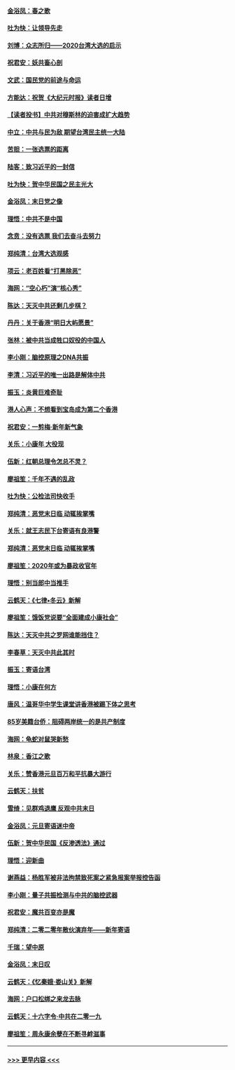 #### [金浴凤：春之歌](../pages/nsc993/n11797687.md?t=01161755) 
#### [吐为快：让领导先走](../pages/nsc993/n11797512.md?t=01161755) 
#### [刘博：众志所归——2020台湾大选的启示](../pages/nsc993/n11796878.md?t=01161755) 
#### [祝君安：妖共畜心剖](../pages/nsc993/n11794273.md?t=01161755) 
#### [文武：国民党的前途与命运](../pages/nsc993/n11794198.md?t=01161755) 
#### [方能达：祝贺《大纪元时报》读者日增](../pages/nsc993/n11793807.md?t=01161755) 
#### [【读者投书】中共对穆斯林的迫害成扩大趋势](../pages/nsc993/n11791371.md?t=01161755) 
#### [中立：中共与民为敌 期望台湾民主统一大陆](../pages/nsc993/n11790392.md?t=01161755) 
#### [苦胆：一张选票的距离](../pages/nsc993/n11788914.md?t=01161755) 
#### [陆客：致习近平的一封信](../pages/nsc993/n11788867.md?t=01161755) 
#### [吐为快：贺中华民国之民主光大](../pages/nsc993/n11788618.md?t=01161755) 
#### [金浴凤：末日党之像](../pages/nsc993/n11787475.md?t=01161755) 
#### [理悟：中共不是中国](../pages/nsc993/n11787463.md?t=01161755) 
#### [念贲：没有选票  我们去奋斗去努力](../pages/nsc993/n11787398.md?t=01161755) 
#### [郑纯清：台湾大选观感](../pages/nsc993/n11786210.md?t=01161755) 
#### [项云：老百姓看“打黑除恶”](../pages/nsc993/n11785398.md?t=01161755) 
#### [海网：“空心朽”演“核心秀”](../pages/nsc993/n11783874.md?t=01161755) 
#### [陈达：天灭中共还剩几步棋？](../pages/nsc993/n11783719.md?t=01161755) 
#### [丹丹：关于香港“明日大屿愿景”](../pages/nsc993/n11783273.md?t=01161755) 
#### [张林：被中共当成牲口奴役的中国人](../pages/nsc993/n11782397.md?t=01161755) 
#### [李小刚：脑控原理之DNA共振](../pages/nsc993/n11780962.md?t=01161755) 
#### [李清：习近平的唯一出路是解体中共](../pages/nsc993/n11780866.md?t=01161755) 
#### [振玉：炎黄巨难奇耻](../pages/nsc993/n11779632.md?t=01161755) 
#### [港人心声：不想看到宝岛成为第二个香港](../pages/nsc993/n11778817.md?t=01161755) 
#### [祝君安：一剪梅‧新年新气象](../pages/nsc993/n11776340.md?t=01161755) 
#### [关乐：小康年 大役现](../pages/nsc993/n11774213.md?t=01161755) 
#### [伍新：红朝总理令怎总不灵？](../pages/nsc993/n11770813.md?t=01161755) 
#### [廖祖笙：千年不遇的乱政](../pages/nsc993/n11770373.md?t=01161755) 
#### [吐为快：公检法司快收手](../pages/nsc993/n11770359.md?t=01161755) 
#### [郑纯清：恶党末日临 动辄挨掌嘴](../pages/nsc993/n11769912.md?t=01161755) 
#### [关乐：就王志民下台寄语有良港警](../pages/nsc993/n11769903.md?t=01161755) 
#### [郑纯清：恶党末日临 动辄挨掌嘴](../pages/nsc993/n11769356.md?t=01161755) 
#### [廖祖笙：2020年或为暴政收官年](../pages/nsc993/n11768216.md?t=01161755) 
#### [理悟：别当郎中当推手](../pages/nsc993/n11768243.md?t=01161755) 
#### [云鹤天：《七律▪冬云》新解](../pages/nsc993/n11768204.md?t=01161755) 
#### [廖祖笙：饿饭党说要“全面建成小康社会”](../pages/nsc993/n11767482.md?t=01161755) 
#### [陈达：天灭中共之罗网谁能挡住？](../pages/nsc993/n11767465.md?t=01161755) 
#### [李春草：天灭中共此其时](../pages/nsc993/n11767452.md?t=01161755) 
#### [振玉：寄语台湾](../pages/nsc993/n11767432.md?t=01161755) 
#### [理悟：小康在何方](../pages/nsc993/n11767394.md?t=01161755) 
#### [唐风：温哥华中学生课堂讲香港被踢下体之思考](../pages/nsc993/n11766848.md?t=01161755) 
#### [85岁美籍台侨：阻碍两岸统一的是共产制度](../pages/nsc993/n11765043.md?t=01161755) 
#### [海网：龟蛇对鼠哭新愁](../pages/nsc993/n11764895.md?t=01161755) 
#### [林泉：香江之歌](../pages/nsc993/n11764415.md?t=01161755) 
#### [关乐：赞香港元旦百万和平抗暴大游行](../pages/nsc993/n11764382.md?t=01161755) 
#### [云鹤天：扶贫](../pages/nsc993/n11764245.md?t=01161755) 
#### [雪绮：见群鸡退鹰  反观中共末日](../pages/nsc993/n11762112.md?t=01161755) 
#### [金浴凤：元旦寄语迷中帝](../pages/nsc993/n11761788.md?t=01161755) 
#### [伍新：贺中华民国《反渗透法》通过](../pages/nsc993/n11761994.md?t=01161755) 
#### [理悟：迎新曲](../pages/nsc993/n11761152.md?t=01161755) 
#### [谢燕益：杨胜军被非法拘禁致死案之紧急报案举报控告函](../pages/nsc993/n11756134.md?t=01161755) 
#### [李小刚：量子共振检测与中共的脑控武器](../pages/nsc993/n11754518.md?t=01161755) 
#### [祝君安：魔共百变亦是魔](../pages/nsc993/n11754469.md?t=01161755) 
#### [郑纯清：二零二零年散伙演弃年——新年寄语](../pages/nsc993/n11754195.md?t=01161755) 
#### [千瑞：望中原](../pages/nsc993/n11754159.md?t=01161755) 
#### [金浴凤：末日叹](../pages/nsc993/n11752359.md?t=01161755) 
#### [云鹤天：《忆秦娥‧娄山关》新解](../pages/nsc993/n11752348.md?t=01161755) 
#### [海网：户口松绑之来龙去脉](../pages/nsc993/n11752328.md?t=01161755) 
#### [云鹤天：十六字令‧中共在二零一九](../pages/nsc993/n11752305.md?t=01161755) 
#### [廖祖笙：周永康余孽在不断寻衅滋事](../pages/nsc993/n11751013.md?t=01161755) 

----
#### [ >>> 更早内容 <<< ](../indexes/nsc993-earlier.md)
